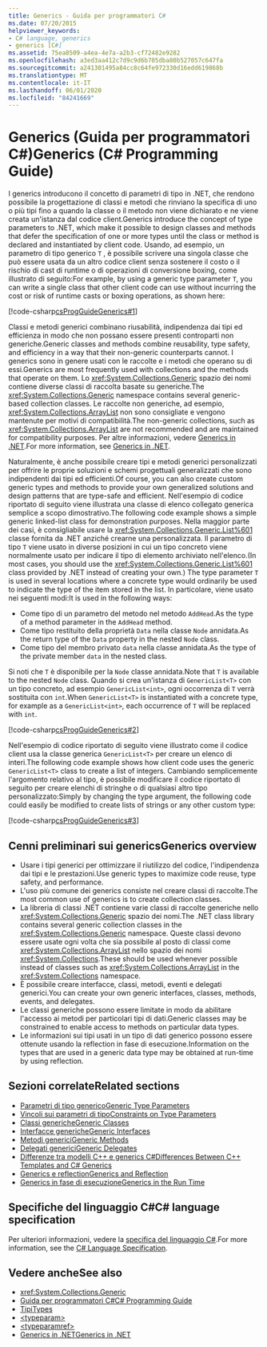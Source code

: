 ```yaml
---
title: Generics - Guida per programmatori C#
ms.date: 07/20/2015
helpviewer_keywords:
- C# language, generics
- generics [C#]
ms.assetid: 75ea8509-a4ea-4e7a-a2b3-cf72482e9282
ms.openlocfilehash: a3ed3aa412c7d9c9d6b705dba80b527057c647fa
ms.sourcegitcommit: a241301495a84cc8c64fe972330d16edd619868b
ms.translationtype: MT
ms.contentlocale: it-IT
ms.lasthandoff: 06/01/2020
ms.locfileid: "84241669"
---
```

# <a name="generics-c-programming-guide"></a><span data-ttu-id="db4b5-102">Generics (Guida per programmatori C#)</span><span class="sxs-lookup"><span data-stu-id="db4b5-102">Generics (C# Programming Guide)</span></span>

<span data-ttu-id="db4b5-103">I generics introducono il concetto di parametri di tipo in .NET, che rendono possibile la progettazione di classi e metodi che rinviano la specifica di uno o più tipi fino a quando la classe o il metodo non viene dichiarato e ne viene creata un'istanza dal codice client.</span><span class="sxs-lookup"><span data-stu-id="db4b5-103">Generics introduce the concept of type parameters to .NET, which make it possible to design classes and methods that defer the specification of one or more types until the class or method is declared and instantiated by client code.</span></span> <span data-ttu-id="db4b5-104">Usando, ad esempio, un parametro di tipo generico `T` , è possibile scrivere una singola classe che può essere usata da un altro codice client senza sostenere il costo o il rischio di cast di runtime o di operazioni di conversione boxing, come illustrato di seguito:</span><span class="sxs-lookup"><span data-stu-id="db4b5-104">For example, by using a generic type parameter `T`, you can write a single class that other client code can use without incurring the cost or risk of runtime casts or boxing operations, as shown here:</span></span>

[!code-csharp[csProgGuideGenerics#1](~/samples/snippets/csharp/VS_Snippets_VBCSharp/csProgGuideGenerics/CS/Generics.cs#1)]

<span data-ttu-id="db4b5-105">Classi e metodi generici combinano riusabilità, indipendenza dai tipi ed efficienza in modo che non possano essere presenti controparti non generiche.</span><span class="sxs-lookup"><span data-stu-id="db4b5-105">Generic classes and methods combine reusability, type safety, and efficiency in a way that their non-generic counterparts cannot.</span></span> <span data-ttu-id="db4b5-106">I generics sono in genere usati con le raccolte e i metodi che operano su di essi.</span><span class="sxs-lookup"><span data-stu-id="db4b5-106">Generics are most frequently used with collections and the methods that operate on them.</span></span> <span data-ttu-id="db4b5-107">Lo <xref:System.Collections.Generic> spazio dei nomi contiene diverse classi di raccolta basate su generiche.</span><span class="sxs-lookup"><span data-stu-id="db4b5-107">The <xref:System.Collections.Generic> namespace contains several generic-based collection classes.</span></span> <span data-ttu-id="db4b5-108">Le raccolte non generiche, ad esempio, <xref:System.Collections.ArrayList> non sono consigliate e vengono mantenute per motivi di compatibilità.</span><span class="sxs-lookup"><span data-stu-id="db4b5-108">The non-generic collections, such as <xref:System.Collections.ArrayList> are not recommended and are maintained for compatibility purposes.</span></span> <span data-ttu-id="db4b5-109">Per altre informazioni, vedere [Generics in .NET](../../../standard/generics/index.md).</span><span class="sxs-lookup"><span data-stu-id="db4b5-109">For more information, see [Generics in .NET](../../../standard/generics/index.md).</span></span>

<span data-ttu-id="db4b5-110">Naturalmente, è anche possibile creare tipi e metodi generici personalizzati per offrire le proprie soluzioni e schemi progettuali generalizzati che sono indipendenti dai tipi ed efficienti.</span><span class="sxs-lookup"><span data-stu-id="db4b5-110">Of course, you can also create custom generic types and methods to provide your own generalized solutions and design patterns that are type-safe and efficient.</span></span> <span data-ttu-id="db4b5-111">Nell'esempio di codice riportato di seguito viene illustrata una classe di elenco collegato generica semplice a scopo dimostrativo.</span><span class="sxs-lookup"><span data-stu-id="db4b5-111">The following code example shows a simple generic linked-list class for demonstration purposes.</span></span> <span data-ttu-id="db4b5-112">Nella maggior parte dei casi, è consigliabile usare la <xref:System.Collections.Generic.List%601> classe fornita da .NET anziché crearne una personalizzata. Il parametro di tipo `T` viene usato in diverse posizioni in cui un tipo concreto viene normalmente usato per indicare il tipo di elemento archiviato nell'elenco.</span><span class="sxs-lookup"><span data-stu-id="db4b5-112">(In most cases, you should use the <xref:System.Collections.Generic.List%601> class provided by .NET instead of creating your own.) The type parameter `T` is used in several locations where a concrete type would ordinarily be used to indicate the type of the item stored in the list.</span></span> <span data-ttu-id="db4b5-113">In particolare, viene usato nei seguenti modi:</span><span class="sxs-lookup"><span data-stu-id="db4b5-113">It is used in the following ways:</span></span>

- <span data-ttu-id="db4b5-114">Come tipo di un parametro del metodo nel metodo `AddHead`.</span><span class="sxs-lookup"><span data-stu-id="db4b5-114">As the type of a method parameter in the `AddHead` method.</span></span>
- <span data-ttu-id="db4b5-115">Come tipo restituito della proprietà `Data` nella classe `Node` annidata.</span><span class="sxs-lookup"><span data-stu-id="db4b5-115">As the return type of the `Data` property in the nested `Node` class.</span></span>
- <span data-ttu-id="db4b5-116">Come tipo del membro privato `data` nella classe annidata.</span><span class="sxs-lookup"><span data-stu-id="db4b5-116">As the type of the private member `data` in the nested class.</span></span>

 <span data-ttu-id="db4b5-117">Si noti che `T` è disponibile per la `Node` classe annidata.</span><span class="sxs-lookup"><span data-stu-id="db4b5-117">Note that `T` is available to the nested `Node` class.</span></span> <span data-ttu-id="db4b5-118">Quando si crea un'istanza di `GenericList<T>` con un tipo concreto, ad esempio `GenericList<int>`, ogni occorrenza di `T` verrà sostituita con `int`.</span><span class="sxs-lookup"><span data-stu-id="db4b5-118">When `GenericList<T>` is instantiated with a concrete type, for example as a `GenericList<int>`, each occurrence of `T` will be replaced with `int`.</span></span>

[!code-csharp[csProgGuideGenerics#2](~/samples/snippets/csharp/VS_Snippets_VBCSharp/csProgGuideGenerics/CS/Generics.cs#2)]

<span data-ttu-id="db4b5-119">Nell'esempio di codice riportato di seguito viene illustrato come il codice client usa la classe generica `GenericList<T>` per creare un elenco di interi.</span><span class="sxs-lookup"><span data-stu-id="db4b5-119">The following code example shows how client code uses the generic `GenericList<T>` class to create a list of integers.</span></span> <span data-ttu-id="db4b5-120">Cambiando semplicemente l'argomento relativo al tipo, è possibile modificare il codice riportato di seguito per creare elenchi di stringhe o di qualsiasi altro tipo personalizzato:</span><span class="sxs-lookup"><span data-stu-id="db4b5-120">Simply by changing the type argument, the following code could easily be modified to create lists of strings or any other custom type:</span></span>

[!code-csharp[csProgGuideGenerics#3](~/samples/snippets/csharp/VS_Snippets_VBCSharp/csProgGuideGenerics/CS/Generics.cs#3)]

## <a name="generics-overview"></a><span data-ttu-id="db4b5-121">Cenni preliminari sui generics</span><span class="sxs-lookup"><span data-stu-id="db4b5-121">Generics overview</span></span>

- <span data-ttu-id="db4b5-122">Usare i tipi generici per ottimizzare il riutilizzo del codice, l'indipendenza dai tipi e le prestazioni.</span><span class="sxs-lookup"><span data-stu-id="db4b5-122">Use generic types to maximize code reuse, type safety, and performance.</span></span>
- <span data-ttu-id="db4b5-123">L'uso più comune dei generics consiste nel creare classi di raccolte.</span><span class="sxs-lookup"><span data-stu-id="db4b5-123">The most common use of generics is to create collection classes.</span></span>
- <span data-ttu-id="db4b5-124">La libreria di classi .NET contiene varie classi di raccolte generiche nello <xref:System.Collections.Generic> spazio dei nomi.</span><span class="sxs-lookup"><span data-stu-id="db4b5-124">The .NET class library contains several generic collection classes in the <xref:System.Collections.Generic> namespace.</span></span> <span data-ttu-id="db4b5-125">Queste classi devono essere usate ogni volta che sia possibile al posto di classi come <xref:System.Collections.ArrayList> nello spazio dei nomi <xref:System.Collections>.</span><span class="sxs-lookup"><span data-stu-id="db4b5-125">These should be used whenever possible instead of classes such as <xref:System.Collections.ArrayList> in the <xref:System.Collections> namespace.</span></span>
- <span data-ttu-id="db4b5-126">È possibile creare interfacce, classi, metodi, eventi e delegati generici.</span><span class="sxs-lookup"><span data-stu-id="db4b5-126">You can create your own generic interfaces, classes, methods, events, and delegates.</span></span>
- <span data-ttu-id="db4b5-127">Le classi generiche possono essere limitate in modo da abilitare l'accesso ai metodi per particolari tipi di dati.</span><span class="sxs-lookup"><span data-stu-id="db4b5-127">Generic classes may be constrained to enable access to methods on particular data types.</span></span>
- <span data-ttu-id="db4b5-128">Le informazioni sui tipi usati in un tipo di dati generico possono essere ottenute usando la reflection in fase di esecuzione.</span><span class="sxs-lookup"><span data-stu-id="db4b5-128">Information on the types that are used in a generic data type may be obtained at run-time by using reflection.</span></span>

## <a name="related-sections"></a><span data-ttu-id="db4b5-129">Sezioni correlate</span><span class="sxs-lookup"><span data-stu-id="db4b5-129">Related sections</span></span>

- [<span data-ttu-id="db4b5-130">Parametri di tipo generico</span><span class="sxs-lookup"><span data-stu-id="db4b5-130">Generic Type Parameters</span></span>](generic-type-parameters.md)
- [<span data-ttu-id="db4b5-131">Vincoli sui parametri di tipo</span><span class="sxs-lookup"><span data-stu-id="db4b5-131">Constraints on Type Parameters</span></span>](constraints-on-type-parameters.md)
- [<span data-ttu-id="db4b5-132">Classi generiche</span><span class="sxs-lookup"><span data-stu-id="db4b5-132">Generic Classes</span></span>](generic-classes.md)
- [<span data-ttu-id="db4b5-133">Interfacce generiche</span><span class="sxs-lookup"><span data-stu-id="db4b5-133">Generic Interfaces</span></span>](generic-interfaces.md)
- [<span data-ttu-id="db4b5-134">Metodi generici</span><span class="sxs-lookup"><span data-stu-id="db4b5-134">Generic Methods</span></span>](generic-methods.md)
- [<span data-ttu-id="db4b5-135">Delegati generici</span><span class="sxs-lookup"><span data-stu-id="db4b5-135">Generic Delegates</span></span>](generic-delegates.md)
- [<span data-ttu-id="db4b5-136">Differenze tra modelli C++ e generics C#</span><span class="sxs-lookup"><span data-stu-id="db4b5-136">Differences Between C++ Templates and C# Generics</span></span>](differences-between-cpp-templates-and-csharp-generics.md)
- [<span data-ttu-id="db4b5-137">Generics e reflection</span><span class="sxs-lookup"><span data-stu-id="db4b5-137">Generics and Reflection</span></span>](generics-and-reflection.md)
- [<span data-ttu-id="db4b5-138">Generics in fase di esecuzione</span><span class="sxs-lookup"><span data-stu-id="db4b5-138">Generics in the Run Time</span></span>](generics-in-the-run-time.md)

## <a name="c-language-specification"></a><span data-ttu-id="db4b5-139">Specifiche del linguaggio C#</span><span class="sxs-lookup"><span data-stu-id="db4b5-139">C# language specification</span></span>

<span data-ttu-id="db4b5-140">Per ulteriori informazioni, vedere la [specifica del linguaggio C#](~/_csharplang/spec/types.md#constructed-types).</span><span class="sxs-lookup"><span data-stu-id="db4b5-140">For more information, see the [C# Language Specification](~/_csharplang/spec/types.md#constructed-types).</span></span>

## <a name="see-also"></a><span data-ttu-id="db4b5-141">Vedere anche</span><span class="sxs-lookup"><span data-stu-id="db4b5-141">See also</span></span>

- <xref:System.Collections.Generic>
- [<span data-ttu-id="db4b5-142">Guida per programmatori C#</span><span class="sxs-lookup"><span data-stu-id="db4b5-142">C# Programming Guide</span></span>](../index.md)
- [<span data-ttu-id="db4b5-143">Tipi</span><span class="sxs-lookup"><span data-stu-id="db4b5-143">Types</span></span>](../types/index.md)
- [\<typeparam>](../xmldoc/typeparam.md)
- [\<typeparamref>](../xmldoc/typeparamref.md)
- [<span data-ttu-id="db4b5-144">Generics in .NET</span><span class="sxs-lookup"><span data-stu-id="db4b5-144">Generics in .NET</span></span>](../../../standard/generics/index.md)
